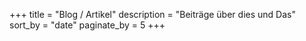 +++
title = "Blog / Artikel"
description = "Beiträge über dies und Das"
sort_by = "date"
paginate_by = 5
+++
